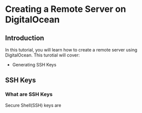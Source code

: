 # Creating a Remote Server on DigitalOcean

## Introduction
In this tutorial, you will learn how to create a remote server using DigitalOcean. This turotial will cover:
- Generating SSH Keys
## SSH Keys
### What are SSH Keys
Secure Shell(SSH) keys are


